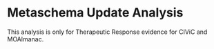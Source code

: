 # Metaschema Update Analysis

This analysis is only for Therapeutic Response evidence for CIViC and MOAlmanac.
